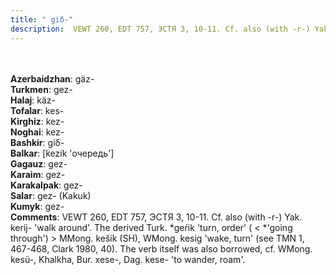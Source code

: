 ```yaml
---
title: " giδ-"
description:  VEWT 260, EDT 757, ЭСТЯ 3, 10-11. Cf. also (with -r-) Yak. kerij- 'walk around'. The derived Turk. *geŕik 'turn, order' ( < *'going through') > MMong. kešik (SH), WMong. kesig 'wake, turn' (see TMN 1, 467-468, Clark 1980, 40). The verb itself was also borrowed, cf. WMong. kesü-, Khalkha, Bur. xese-, Dag. kese- 'to wander, roam'.
---
```

<strong></strong><br><br>
<strong>Azerbaidzhan</strong>:  gäz-<br>
<strong>Turkmen</strong>:  gez-<br>
<strong>Halaj</strong>:  käz-<br>
<strong>Tofalar</strong>:  kes-<br>
<strong>Kirghiz</strong>:  kez-<br>
<strong>Noghai</strong>:  kez-<br>
<strong>Bashkir</strong>:  giδ-<br>
<strong>Balkar</strong>:  [kezik 'очередь']<br>
<strong>Gagauz</strong>:  gez-<br>
<strong>Karaim</strong>:  gez-<br>
<strong>Karakalpak</strong>:  gez-<br>
<strong>Salar</strong>:  gez- (Kakuk)<br>
<strong>Kumyk</strong>:  gez-<br>
<strong>Comments</strong>:  VEWT 260, EDT 757, ЭСТЯ 3, 10-11. Cf. also (with -r-) Yak. kerij- 'walk around'. The derived Turk. *geŕik 'turn, order' ( < *'going through') > MMong. kešik (SH), WMong. kesig 'wake, turn' (see TMN 1, 467-468, Clark 1980, 40). The verb itself was also borrowed, cf. WMong. kesü-, Khalkha, Bur. xese-, Dag. kese- 'to wander, roam'.<br>


